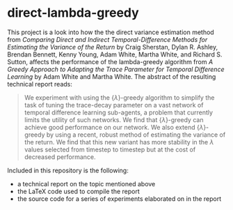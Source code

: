 # direct-lambda-greedy

This project is a look into how the the direct variance estimation method from *Comparing Direct and Indirect Temporal-Difference Methods for Estimating the Variance of the Return* by Craig Sherstan, Dylan R. Ashley, Brendan Bennett, Kenny Young, Adam White, Martha White, and Richard S. Sutton, affects the performance of the lambda-greedy algorithm from *A Greedy Approach to Adapting the Trace Parameter for Temporal Difference Learning* by Adam White and Martha White. The abstract of the resulting technical report reads:

> We experiment with using the {$\lambda$}-greedy algorithm to simplify the task of tuning the trace-decay parameter on a vast network of temporal difference learning sub-agents, a problem that currently limits the utility of such networks. We find that {$\lambda$}-greedy can achieve good performance on our network. We also extend {$\lambda$}-greedy by using a recent, robust method of estimating the variance of the return. We find that this new variant has more stability in the $\lambda$ values selected from timestep to timestep but at the cost of decreased performance.

Included in this repository is the following:

- a technical report on the topic mentioned above
- the LaTeX code used to compile the report
- the source code for a series of experiments elaborated on in the report
